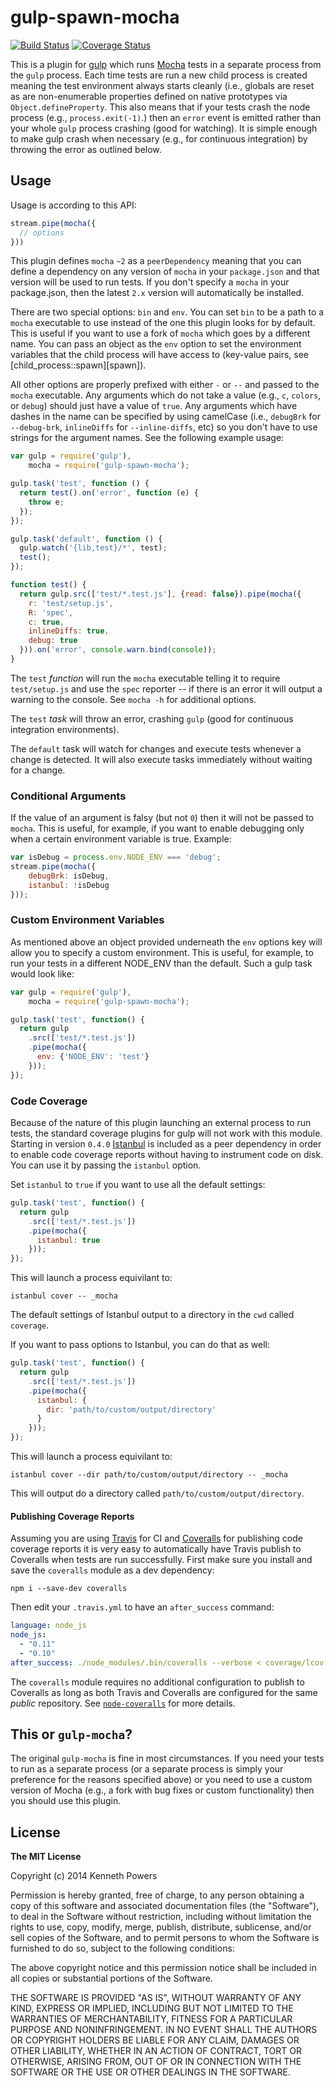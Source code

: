 # gulp-spawn-mocha

[![Build Status](https://travis-ci.org/KenPowers/gulp-spawn-mocha.png?branch=master)](https://travis-ci.org/KenPowers/gulp-spawn-mocha) [![Coverage Status](https://coveralls.io/repos/KenPowers/gulp-spawn-mocha/badge.png)](https://coveralls.io/r/KenPowers/gulp-spawn-mocha)

This is a plugin for [gulp][gulp] which runs [Mocha][mocha] tests in a
separate process from the `gulp` process. Each time tests are run a new child
process is created meaning the test environment always starts cleanly (i.e.,
globals are reset as are non-enumerable properties defined on native
prototypes via `Object.defineProperty`. This also means that if your tests
crash the node process (e.g., `process.exit(-1)`.) then an `error` event is
emitted rather than your whole `gulp` process crashing (good for watching). It
is simple enough to make gulp crash when necessary (e.g., for continuous
integration) by throwing the error as outlined below.

## Usage

Usage is according to this API:

```javascript
stream.pipe(mocha({
  // options
}))
```

This plugin defines `mocha` `~2` as a `peerDependency` meaning that you can
define a dependency on any version of `mocha` in your `package.json` and that
version will be used to run tests. If you don't specify a `mocha` in your
package.json, then the latest `2.x` version will automatically be installed.

There are two special options: `bin` and `env`. You can set `bin` to be a path
to a `mocha` executable to use instead of the one this plugin looks for by
default. This is useful if you want to use a fork of `mocha` which goes by a
different name. You can pass an object as the `env` option to set the
environment variables that the child process will have access to (key-value
pairs, see [child_process::spawn][spawn]).

All other options are properly prefixed with either `-` or `--` and passed to
the `mocha` executable. Any arguments which do not take a value (e.g., `c`,
`colors`, or `debug`) should just have a value of `true`. Any arguments which
have dashes in the name can be specified by using camelCase (i.e., `debugBrk`
for `--debug-brk`, `inlineDiffs` for `--inline-diffs`, etc) so you don't have
to use strings for the argument names. See the following example usage:

```javascript
var gulp = require('gulp'),
    mocha = require('gulp-spawn-mocha');

gulp.task('test', function () {
  return test().on('error', function (e) {
    throw e;
  });
});

gulp.task('default', function () {
  gulp.watch('{lib,test}/*', test);
  test();
});

function test() {
  return gulp.src(['test/*.test.js'], {read: false}).pipe(mocha({
    r: 'test/setup.js',
    R: 'spec',
    c: true,
    inlineDiffs: true,
    debug: true
  })).on('error', console.warn.bind(console));
}
```

The `test` *function* will run the `mocha` executable telling it to require
`test/setup.js` and use the `spec` reporter -- if there is an error it will
output a warning to the console. See `mocha -h` for additional options.

The `test` *task* will throw an error, crashing `gulp` (good for continuous
integration environments).

The `default` task will watch for changes and execute tests whenever a change
is detected. It will also execute tasks immediately without waiting for a
change.

### Conditional Arguments

If the value of an argument is falsy (but not `0`) then it will not be passed
to `mocha`. This is useful, for example, if you want to enable debugging only
when a certain environment variable is true. Example:

```javascript
var isDebug = process.env.NODE_ENV === 'debug';
stream.pipe(mocha({
    debugBrk: isDebug,
    istanbul: !isDebug
}));
```

### Custom Environment Variables

As mentioned above an object provided underneath the `env` options key will
allow you to specify a custom environment.  This is useful, for example, to run
your tests in a different NODE_ENV than the default.  Such a gulp task would
look like:

```javascript
var gulp = require('gulp'),
    mocha = require('gulp-spawn-mocha');

gulp.task('test', function() {
  return gulp
    .src(['test/*.test.js'])
    .pipe(mocha({
      env: {'NODE_ENV': 'test'}
    }));
});

```

### Code Coverage

Because of the nature of this plugin launching an external process to run
tests, the standard coverage plugins for gulp will not work with this module.
Starting in version `0.4.0` [Istanbul][ist] is included as a peer dependency
in order to enable code coverage reports without having to instrument code on
disk. You can use it by passing the `istanbul` option.

Set `istanbul` to `true` if you want to use all the default settings:

```javascript
gulp.task('test', function() {
  return gulp
    .src(['test/*.test.js'])
    .pipe(mocha({
      istanbul: true
    }));
});
```

This will launch a process equivilant to:

```
istanbul cover -- _mocha
```

The default settings of Istanbul output to a directory in the `cwd` called
`coverage`.

If you want to pass options to Istanbul, you can do that as well:

```javascript
gulp.task('test', function() {
  return gulp
    .src(['test/*.test.js'])
    .pipe(mocha({
      istanbul: {
        dir: 'path/to/custom/output/directory'
      }
    }));
});
```

This will launch a process equivilant to:

```
istanbul cover --dir path/to/custom/output/directory -- _mocha
```

This will output do a directory called `path/to/custom/output/directory`.

#### Publishing Coverage Reports

Assuming you are using [Travis][travis] for CI and [Coveralls][coveralls] for
publishing code coverage reports it is very easy to automatically have Travis
publish to Coveralls when tests are run successfully. First make sure you
install and save the `coveralls` module as a dev dependency:

```
npm i --save-dev coveralls
```

Then edit your `.travis.yml` to have an `after_success` command:

```yaml
language: node_js
node_js:
  - "0.11"
  - "0.10"
after_success: ./node_modules/.bin/coveralls --verbose < coverage/lcov.info
```

The `coveralls` module requires no additional configuration to publish to
Coveralls as long as both Travis and Coveralls are configured for the same
*public* repository. See [`node-coveralls`][ncov] for more details.

## This or `gulp-mocha`?

The original `gulp-mocha` is fine in most circumstances. If you need your
tests to run as a separate process (or a separate process is simply your
preference for the reasons specified above) or you need to use a custom
version of Mocha (e.g., a fork with bug fixes or custom functionality) then
you should use this plugin.

## License

**The MIT License**

Copyright (c) 2014 Kenneth Powers

Permission is hereby granted, free of charge, to any person obtaining a copy
of this software and associated documentation files (the "Software"), to deal
in the Software without restriction, including without limitation the rights
to use, copy, modify, merge, publish, distribute, sublicense, and/or sell
copies of the Software, and to permit persons to whom the Software is
furnished to do so, subject to the following conditions:

The above copyright notice and this permission notice shall be included in all
copies or substantial portions of the Software.

THE SOFTWARE IS PROVIDED "AS IS", WITHOUT WARRANTY OF ANY KIND, EXPRESS OR
IMPLIED, INCLUDING BUT NOT LIMITED TO THE WARRANTIES OF MERCHANTABILITY,
FITNESS FOR A PARTICULAR PURPOSE AND NONINFRINGEMENT. IN NO EVENT SHALL THE
AUTHORS OR COPYRIGHT HOLDERS BE LIABLE FOR ANY CLAIM, DAMAGES OR OTHER
LIABILITY, WHETHER IN AN ACTION OF CONTRACT, TORT OR OTHERWISE, ARISING FROM,
OUT OF OR IN CONNECTION WITH THE SOFTWARE OR THE USE OR OTHER DEALINGS IN THE
SOFTWARE.

  [gulp]: http://gulpjs.com/ "gulp.js"
  [mocha]: http://mochajs.org/ "Mocha"
  [fork]: http://nodejs.org/api/child_process.html#child_process_child_process_fork_modulepath_args_options "child_process::fork"
  [ist]: https://github.com/gotwarlost/istanbul "Istanbul"
  [travis]: https://travis-ci.org/ "Travis CI"
  [coveralls]: https://coveralls.io/ "Coveralls"
  [ncov]: https://github.com/cainus/node-coveralls "node-coveralls"
